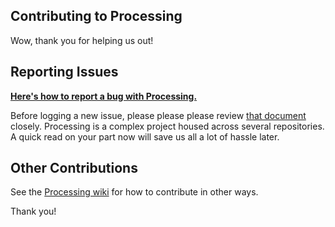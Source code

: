## Contributing to Processing

Wow, thank you for helping us out!

## Reporting Issues

**[Here's how to report a bug with Processing.](https://github.com/processing/processing/wiki/Report-Bugs)**

Before logging a new issue, please please please review [that document](https://github.com/processing/processing/wiki/Report-Bugs) closely. Processing is a complex project housed across several repositories. A quick read on your part now will save us all a lot of hassle later.

## Other Contributions

See the [Processing wiki](https://github.com/processing/processing/wiki#contribute) for how to contribute in other ways.

Thank you!
